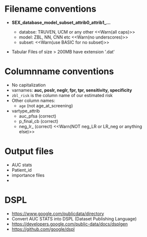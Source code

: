 # Filename conventions

+ **SEX_database_model_subset_attrib0_attrib1_...**
    - databse: TRUVEN, UCM or any other  <<Warn(all caps)>>
    - model: ZBL, NN, CNN etc <<Warn(no underscores)>>
    - subset: <<Warn(use BASIC for no subset)>>

+ Tabular Files of size > 200MB have extension '.dat'


# Columnname conventions

+ No capitalization
+ varnames: **auc, poslr, neglr, fpr, tpr, sensitivity, specificity**
+ `zbl_risk` is the column name of our estimated risk
+ Other column names:
    - `age` (not age_at_screening)
+ vartype_attrib
    - auc_pfsa (correct)
    - p_final_cb (correct)
    - neg_lr_ (correct) <<Warn(NOT neg_LR or  LR_neg or anything else)>>
    
# Output files 

+ AUC stats
+ Patient_id
+ importance files
+ 

# DSPL

+ https://www.google.com/publicdata/directory
+ Convert AUC STATS into DSPL (Dataset Publishing Language)
+ https://developers.google.com/public-data/docs/dsplgen
+ https://github.com/google/dspl

